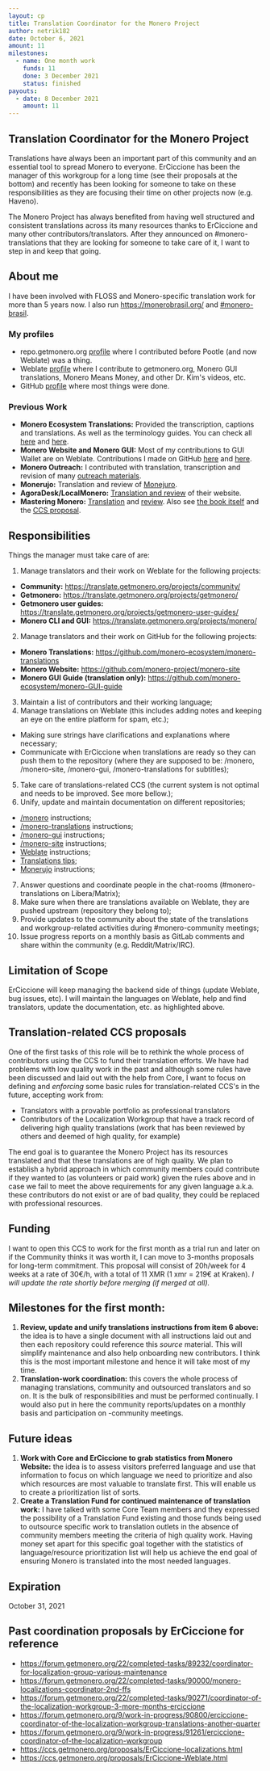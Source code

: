```yaml
---
layout: cp
title: Translation Coordinator for the Monero Project
author: netrik182
date: October 6, 2021
amount: 11
milestones:
  - name: One month work
    funds: 11
    done: 3 December 2021
    status: finished
payouts:
  - date: 8 December 2021
    amount: 11
---
```


## Translation Coordinator for the Monero Project
Translations have always been an important part of this community and an essential tool to spread Monero to everyone. ErCiccione has been the manager of this workgroup for a long time (see their proposals at the bottom) and recently has been looking for someone to take on these responsibilities as they are focusing their time on other projects now (e.g. Haveno).

The Monero Project has always benefited from having well structured and consistent translations across its many resources thanks to ErCiccione and many other contributors/translators. After they announced on #monero-translations that they are looking for someone to take care of it, I want to step in and keep that going.

## About me
I have been involved with FLOSS and Monero-specific translation work for more than 5 years now. I also run https://monerobrasil.org/ and [#monero-brasil](https://matrix.to/#/#monero-brasil:monero.social).

### My profiles
- repo.getmonero.org [profile](https://repo.getmonero.org/users/netrik182/activity) where I contributed before Pootle (and now Weblate) was a thing.
- Weblate [profile](https://translate.getmonero.org/user/netrik182/) where I contribute to getmonero.org, Monero GUI translations, Monero Means Money, and other Dr. Kim's videos, etc.
- GitHub [profile](https://github.com/netrik182) where most things were done.

### Previous Work
- **Monero Ecosystem Translations:** Provided the transcription, captions and translations. As well as the terminology guides. You can check all [here](https://github.com/monero-ecosystem/monero-translations/pulls?q=netrik182) and [here](https://github.com/ajs-xmr/moneromovie/pulls?q=is%3Apr+author%3Anetrik182+).
- **Monero Website and Monero GUI:** Most of my contributions to GUI Wallet are on Weblate. Contributions I made on GitHub [here](https://github.com/monero-project/monero-gui/pulls?q=netrik182+) and [here](https://github.com/monero-project/monero-site/pulls?q=netrik182).
- **Monero Outreach:** I contributed with translation, transcription and revision of many [outreach materials](https://github.com/monero-ecosystem/outreach-docs/pulls?q=netrik182).
- **Monerujo:** Translation and review of [Monejuro](https://github.com/m2049r/xmrwallet/pulls?q=netrik182).
- **AgoraDesk/LocalMonero:**  [Translation and review](https://github.com/AgoraDesk-LocalMonero/translation/pulls?q=is%3Apr+author%3Anetrik182) of their website.
- **Mastering Monero:**  [Translation](https://github.com/monerobook/monerobook/pull/94) and [review](https://github.com/monerobook/monerobook/pull/93). Also see [the book itself](https://netrik182.gitlab.io/docs-monerobrasil.org/masteringmonero/) and the [CCS proposal](https://ccs.getmonero.org/proposals/netrik182-mastering-monero-translation.html).

## Responsibilities
Things the manager must take care of are:
1. Manage translators and their work on Weblate for the following projects:
- **Community:** https://translate.getmonero.org/projects/community/
- **Getmonero:** https://translate.getmonero.org/projects/getmonero/
- **Getmonero user guides:** https://translate.getmonero.org/projects/getmonero-user-guides/
- **Monero CLI and GUI:** https://translate.getmonero.org/projects/monero/
2. Manage translators and their work on GitHub for the following projects:
- **Monero Translations:** https://github.com/monero-ecosystem/monero-translations
- **Monero Website:** https://github.com/monero-project/monero-site
- **Monero GUI Guide (translation only):** https://github.com/monero-ecosystem/monero-GUI-guide
3. Maintain a list of contributors and their working language;
4. Manage translations on Weblate (this includes adding notes and keeping an eye on the entire platform for spam, etc.);
- Making sure strings have clarifications and explanations where necessary;
- Communicate with ErCiccione when translations are ready so they can push them to the repository (where they are supposed to be: /monero, /monero-site, /monero-gui, /monero-translations for subtitles);
5. Take care of translations-related CCS (the current system is not optimal and needs to be improved. See more bellow.);
6. Unify, update and maintain documentation on different repositories;
- [/monero](https://github.com/monero-project/monero/blob/master/docs/README.i18n.md) instructions;
- [/monero-translations](https://github.com/monero-ecosystem/monero-translations) instructions;
- [/monero-gui](https://github.com/monero-project/monero-gui#translations) instructions;
- [/monero-site](https://github.com/monero-project/monero-site#translation) instructions;
- [Weblate](https://github.com/monero-ecosystem/monero-translations/blob/master/Weblate.md) instructions;
- [Translations tips](https://github.com/monero-ecosystem/monero-translations/blob/master/translation-tips.md);
- [Monerujo](https://github.com/monero-ecosystem/monero-translations/blob/master/translate-monerujo.md) instructions;
7. Answer questions and coordinate people in the chat-rooms (#monero-translations on Libera/Matrix);
8. Make sure when there are translations available on Weblate, they are pushed upstream (repository they belong to);
9. Provide updates to the community about the state of the translations and workgroup-related activities during #monero-community meetings;
10. Issue progress reports on a monthly basis as GitLab comments and share within the community (e.g. Reddit/Matrix/IRC).

## Limitation of Scope
ErCiccione will keep managing the backend side of things (update Weblate, bug issues, etc). I will maintain the languages on Weblate, help and find translators, update the documentation, etc. as highlighted above.

## Translation-related CCS proposals
One of the first tasks of this role will be to rethink the whole process of contributors using the CCS to fund their translation efforts. We have had problems with low quality work in the past and although some rules have been discussed and laid out with the help from Core, I want to focus on defining and _enforcing_ some basic rules for translation-related CCS's in the future, accepting work from:
- Translators with a provable portfolio as professional translators
- Contributors of the Localization Workgroup that have a track record of delivering high quality translations (work that has been reviewed by others and deemed of high quality, for example)

The end goal is to guarantee the Monero Project has its resources translated and that these translations are of high quality. We plan to establish a hybrid approach in which community members could contribute if they wanted to (as volunteers or paid work) given the rules above and in case we fail to meet the above requirements for any given language a.k.a. these contributors do not exist or are of bad quality, they could be replaced with professional resources.

## Funding
I want to open this CCS to work for the first month as a trial run and later on if the Community thinks it was worth it, I can move to 3-months proposals for long-term commitment. This proposal will consist of 20h/week for 4 weeks at a rate of 30€/h, with a total of 11 XMR (1 xmr = 219€ at Kraken). _I will update the rate shortly before merging (if merged at all)._

## Milestones for the first month:
1. **Review, update and unify translations instructions from item 6 above:** the idea is to have a single document with all instructions laid out and then each repository could reference this _source_ material. This will simplify maintenance and also help onboarding new contributors. I think this is the most important milestone and hence it will take most of my time.
2. **Translation-work coordination:** this covers the whole process of managing translations, community and outsourced translators and so on. It is the bulk of responsibilities and must be performed continually. I would also put in here the community reports/updates on a monthly basis and participation on -community meetings.

## Future ideas
1. **Work with Core and ErCiccione to grab statistics from Monero Website:** the idea is to assess visitors preferred language and use that information to focus on which language we need to prioritize and also which resources are most valuable to translate first. This will enable us to create a prioritization list of sorts.
2. **Create a Translation Fund for continued maintenance of translation work:** I have talked with some Core Team members and they expressed the possibility of a Translation Fund existing and those funds being used to outsource specific work to translation outlets in the absence of community members meeting the criteria of high quality work. Having money set apart for this specific goal together with the statistics of language/resource prioritization list will help us achieve the end goal of ensuring Monero is translated into the most needed languages.

## Expiration
October 31, 2021

## Past coordination proposals by ErCiccione for reference
- https://forum.getmonero.org/22/completed-tasks/89232/coordinator-for-localization-group-various-maintenance
- https://forum.getmonero.org/22/completed-tasks/90000/monero-localizations-coordinator-2nd-ffs
- https://forum.getmonero.org/22/completed-tasks/90271/coordinator-of-the-localization-workgroup-3-more-months-erciccione
- https://forum.getmonero.org/9/work-in-progress/90800/erciccione-coordinator-of-the-localization-workgroup-translations-another-quarter
- https://forum.getmonero.org/9/work-in-progress/91261/erciccione-coordinator-of-the-localization-workgroup
- https://ccs.getmonero.org/proposals/ErCiccione-localizations.html
- https://ccs.getmonero.org/proposals/ErCiccione-Weblate.html
